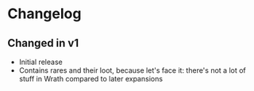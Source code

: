 # Changelog

## Changed in v1

* Initial release
* Contains rares and their loot, because let's face it: there's not a lot of stuff in Wrath compared to later expansions
